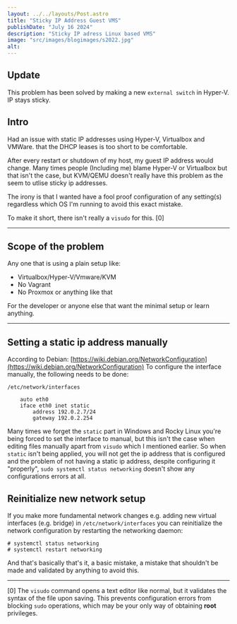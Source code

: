 ```yaml
---
layout: ../../layouts/Post.astro
title: "Sticky IP Address Guest VMS"
publishDate: "July 16 2024"
description: "Sticky IP adress Linux based VMS"
image: "src/images/blogimages/s2022.jpg"
alt: 
---
```


## Update

This problem has been solved by making a new `external switch` in Hyper-V. IP stays sticky.

## Intro
Had an issue with static IP addresses using Hyper-V, Virtualbox and VMWare. that the DHCP leases is too short to be comfortable. 

After every restart or shutdown of my host, my guest IP address would change.
Many times people (Including me) blame Hyper-V or Virtualbox but that isn't the case, but KVM/QEMU doesn't really have this problem as the seem to utlise sticky ip addresses.

The irony is that I wanted have a fool proof configuration of any setting(s) regardless which OS I'm running to avoid this exact mistake.

To make it short, there isn't really a `visudo` for this. [0]

---
## Scope of the problem

Any one that is using a plain setup like:

- Virtualbox/Hyper-V/Vmware/KVM
- No Vagrant
- No Proxmox or anything like that

For the developer or anyone else that want the minimal setup or learn anything.

---
## Setting a static ip address manually

According to Debian: [https://wiki.debian.org/NetworkConfiguration](https://wiki.debian.org/NetworkConfiguration)
To configure the interface manually, the following needs to be done:

```
/etc/network/interfaces

    auto eth0
    iface eth0 inet static
        address 192.0.2.7/24
        gateway 192.0.2.254
```

Many times we forget the `static` part in Windows and Rocky Linux you're being forced to set the interface to manual, but this isn't the case when editing files manually apart from `visudo` which I mentioned earlier. So when `static` isn't being applied, you will not get the ip address that is configured and the problem of not having a static ip address, despite configuring it "properly", `sudo systemctl status networking` doesn't show any configurations errors at all.
## Reinitialize new network setup

If you make more fundamental network changes e.g. adding new virtual interfaces (e.g. bridge) in `/etc/network/interfaces` you can reinitialize the network configuration by restarting the networking daemon:

```
# systemctl status networking
# systemctl restart networking
```

And that's basically that's it, a basic mistake, a mistake that shouldn't be made and validated by anything to avoid this.

---

[0] The `visudo` command opens a text editor like normal, but it validates the syntax of the file upon saving. This prevents configuration errors from blocking `sudo` operations, which may be your only way of obtaining **root** privileges.
